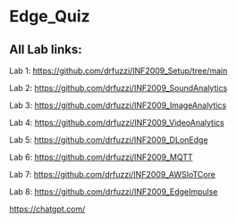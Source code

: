 # Edge_Quiz

## All Lab links:
Lab 1: https://github.com/drfuzzi/INF2009_Setup/tree/main

Lab 2: https://github.com/drfuzzi/INF2009_SoundAnalytics

Lab 3: https://github.com/drfuzzi/INF2009_ImageAnalytics

Lab 4: https://github.com/drfuzzi/INF2009_VideoAnalytics

Lab 5: https://github.com/drfuzzi/INF2009_DLonEdge

Lab 6: https://github.com/drfuzzi/INF2009_MQTT

Lab 7: https://github.com/drfuzzi/INF2009_AWSIoTCore

Lab 8: https://github.com/drfuzzi/INF2009_EdgeImpulse


https://chatgpt.com/
